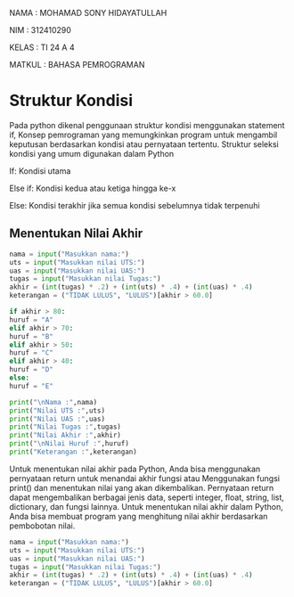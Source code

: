 <P>NAMA : MOHAMAD SONY HIDAYATULLAH</P>
<P>NIM : 312410290</P>
<P>KELAS : TI 24 A 4</P>
<P>MATKUL : BAHASA PEMROGRAMAN</P>

# Struktur Kondisi
<p>Pada python dikenal penggunaan struktur kondisi menggunakan statement if, Konsep pemrograman yang memungkinkan program untuk mengambil keputusan berdasarkan kondisi atau pernyataan tertentu. Struktur seleksi kondisi yang umum digunakan dalam Python </p>
<P>If: Kondisi utama</p>
<p>Else if: Kondisi kedua atau ketiga hingga ke-x</p>
<p>Else: Kondisi terakhir jika semua kondisi sebelumnya tidak terpenuhi </P>

## Menentukan Nilai Akhir
```Python
nama = input("Masukkan nama:")
uts = input("Masukkan nilai UTS:")
uas = input("Masukkan nilai UAS:")
tugas = input("Masukkan nilai Tugas:")
akhir = (int(tugas) * .2) + (int(uts) * .4) + (int(uas) * .4)
keterangan = ("TIDAK LULUS", "LULUS")[akhir > 60.0]

if akhir > 80:
huruf = "A"
elif akhir > 70:
huruf = "B"
elif akhir > 50:
huruf = "C"
elif akhir > 40:
huruf = "D"
else:
huruf = "E"

print("\nNama :",nama)
print("Nilai UTS :",uts)
print("Nilai UAS :",uas)
print("Nilai Tugas :",tugas)
print("Nilai Akhir :",akhir)
print("\nNilai Huruf :",huruf)
print("Keterangan :",keterangan)
````
Untuk menentukan nilai akhir pada Python, Anda bisa menggunakan pernyataan return untuk menandai akhir fungsi atau Menggunakan fungsi print() dan menentukan nilai yang akan dikembalikan. Pernyataan return dapat mengembalikan berbagai jenis data, seperti integer, float, string, list, dictionary, dan fungsi lainnya. Untuk menentukan nilai akhir dalam Python, Anda bisa membuat program yang menghitung nilai akhir berdasarkan pembobotan nilai. 

```Python
nama = input("Masukkan nama:")
uts = input("Masukkan nilai UTS:")
uas = input("Masukkan nilai UAS:")
tugas = input("Masukkan nilai Tugas:")
akhir = (int(tugas) * .2) + (int(uts) * .4) + (int(uas) * .4)
keterangan = ("TIDAK LULUS", "LULUS")[akhir > 60.0]
````

